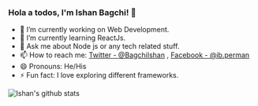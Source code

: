 ### Hola a todos, I'm Ishan Bagchi! 👋 

<!-- ![Hits](https://hitcounter.pythonanywhere.com/count/tag.svg?url=https%3A%2F%2Fgithub.com%2ishanbagchi) -->

- 🔭 I’m currently working on Web Development.
- 🌱 I’m currently learning ReactJs. <!-- - 👯 I’m looking to collaborate on [URL Shortner](https://github.com/ishanbagchi/url-shortner). -->
- 💬 Ask me about Node js or any tech related stuff.
- 📫 How to reach me: [Twitter - @BagchiIshan](https://twitter.com/BagchiIshan) , [Facebook - @ib.perman](https://www.facebook.com/ib.perman)
- 😄 Pronouns: He/His
- ⚡ Fun fact: I love exploring different frameworks.

![Ishan's github stats](https://github-readme-stats.vercel.app/api?username=ishanbagchi&show_icons=true&hide=stars&title_color=ffffff&icon_color=bb2acf&text_color=daf7dc&bg_color=191919)
